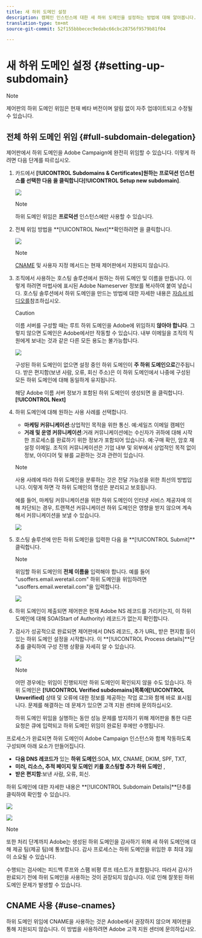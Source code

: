 ```yaml
---
title: 새 하위 도메인 설정
description: 캠페인 인스턴스에 대한 새 하위 도메인을 설정하는 방법에 대해 알아봅니다.
translation-type: tm+mt
source-git-commit: 52f155bbbecec9edabc66cbc28756f9579b81f04

---
```



# 새 하위 도메인 설정 {#setting-up-subdomain}

>[!NOTE]
>
>제어판의 하위 도메인 위임은 현재 베타 버전이며 알림 없이 자주 업데이트되고 수정될 수 있습니다.

## 전체 하위 도메인 위임 {#full-subdomain-delegation}

제어판에서 하위 도메인을 Adobe Campaign에 완전히 위임할 수 있습니다. 이렇게 하려면 다음 단계를 따르십시오.

1. 카드에서 **[!UICONTROL Subdomains & Certificates]**원하는 프로덕션 인스턴스를 선택한 다음 을 클릭합니다**[!UICONTROL Setup new subdomain]**.

   ![](assets/subdomain1.png)

   >[!NOTE]
   >
   >하위 도메인 위임은 **프로덕션** 인스턴스에만 사용할 수 있습니다.

1. 전체 위임 방법을 **[!UICONTROL Next]**확인하려면 을 클릭합니다.

   ![](assets/subdomain3.png)

   >[!NOTE]
   >
   >[CNAME](#use-cnames) 및 사용자 지정 메서드는 현재 제어판에서 지원되지 않습니다.

1. 조직에서 사용하는 호스팅 솔루션에서 원하는 하위 도메인 및 이름을 만듭니다. 이렇게 하려면 마법사에 표시된 Adobe Nameserver 정보를 복사하여 붙여 넣습니다. 호스팅 솔루션에서 하위 도메인을 만드는 방법에 대한 자세한 내용은 [자습서 비디오를](https://video.tv.adobe.com/v/30175?captions=kor)참조하십시오.

   >[!CAUTION]
   >
   >이름 서버를 구성할 때는 루트 하위 도메인을 Adobe에 위임하지 **않아야 합니다**. 그렇지 않으면 도메인은 Adobe에서만 작동할 수 있습니다. 내부 이메일을 조직의 직원에게 보내는 것과 같은 다른 모든 용도는 불가능합니다.

   ![](assets/subdomain4.png)

   구성된 하위 도메인이 없으면 설정 중인 하위 도메인이 **주 하위 도메인으로**&#x200B;간주됩니다. 받은 편지함(보낸 사람, 오류, 회신 주소)은 이 하위 도메인에서 나중에 구성된 모든 하위 도메인에 대해 동일하게 유지됩니다.

   해당 Adobe 이름 서버 정보가 포함된 하위 도메인이 생성되면 을 클릭합니다. **[!UICONTROL Next]**

1. 하위 도메인에 대해 원하는 사용 사례를 선택합니다.

   * **마케팅 커뮤니케이션**:상업적인 목적을 위한 통신. 예:세일즈 이메일 캠페인
   * **거래 및 운영 커뮤니케이션**:거래 커뮤니케이션에는 수신자가 귀하에 대해 시작한 프로세스를 완료하기 위한 정보가 포함되어 있습니다. 예:구매 확인, 암호 재설정 이메일. 조직의 커뮤니케이션은 기업 내부 및 외부에서 상업적인 목적 없이 정보, 아이디어 및 뷰를 교환하는 것과 관련이 있습니다.
   >[!NOTE]
   >
   >사용 사례에 따라 하위 도메인을 분류하는 것은 전달 가능성을 위한 최선의 방법입니다. 이렇게 하면 각 하위 도메인의 명성은 분리되고 보호됩니다.
   >
   >예를 들어, 마케팅 커뮤니케이션을 위한 하위 도메인이 인터넷 서비스 제공자에 의해 차단되는 경우, 트랜잭션 커뮤니케이션 하위 도메인은 영향을 받지 않으며 계속해서 커뮤니케이션을 보낼 수 있습니다.

   ![](assets/subdomain5.png)

1. 호스팅 솔루션에 만든 하위 도메인을 입력한 다음 을 **[!UICONTROL Submit]**클릭합니다.

   >[!NOTE]
   >
   > 위임할 하위 도메인의 **전체 이름을** 입력해야 합니다. 예를 들어 &quot;usoffers.email.weretail.com&quot; 하위 도메인을 위임하려면 &quot;usoffers.email.weretail.com&quot;을 입력합니다.

   ![](assets/subdomain6.png)

1. 하위 도메인이 제출되면 제어판은 현재 Adobe NS 레코드를 가리키는지, 이 하위 도메인에 대해 SOA(Start of Authority) 레코드가 없는지 확인합니다.

1. 검사가 성공적으로 완료되면 제어판에서 DNS 레코드, 추가 URL, 받은 편지함 등이 있는 하위 도메인 설정을 시작합니다. 이 **[!UICONTROL Process details]**단추를 클릭하여 구성 진행 상황을 자세히 알 수 있습니다.

   ![](assets/subdomain7.png)

   >[!NOTE]
   >
   >어떤 경우에는 위임이 진행되지만 하위 도메인이 확인되지 않을 수도 있습니다. 하위 도메인은 **[!UICONTROL Verified subdomains]**목록에**[!UICONTROL Unverified]** 상태 및 오류에 대한 정보를 제공하는 작업 로그와 함께 바로 표시됩니다. 문제를 해결하는 데 문제가 있으면 고객 지원 센터에 문의하십시오.
   >
   >하위 도메인 위임을 실행하는 동안 성능 문제를 방지하기 위해 제어판을 통한 다른 요청은 큐에 입력되고 하위 도메인 위임이 완료된 후에만 수행됩니다.

프로세스가 완료되면 하위 도메인이 Adobe Campaign 인스턴스와 함께 작동하도록 구성되며 아래 요소가 만들어집니다.

* **다음 DNS 레코드가** 있는 **하위 도메인**:SOA, MX, CNAME, DKIM, SPF, TXT,
* **미러, 리소스, 추적 페이지 및 도메인 키를 호스팅할 추가 하위 도메인** ,
* **받은 편지함**:보낸 사람, 오류, 회신.

하위 도메인에 대한 자세한 내용은 **[!UICONTROL Subdomain Details]**단추를 클릭하여 확인할 수 있습니다.

![](assets/subdomain_details_general.png)

![](assets/subdomains_details_senderinfo.png)

>[!NOTE]
>
>또한 처리 단계까지 Adobe는 생성된 하위 도메인을 감사하기 위해 새 하위 도메인에 대해 제공 팀(제공 팀)에 통보합니다. 감사 프로세스는 하위 도메인을 위임한 후 최대 3일이 소요될 수 있습니다.
>
>수행되는 검사에는 피드백 루프와 스팸 비평 루프 테스트가 포함됩니다. 따라서 감사가 완료되기 전에 하위 도메인을 사용하는 것이 권장되지 않습니다. 이로 인해 잘못된 하위 도메인 문제가 발생할 수 있습니다.

## CNAME 사용 {#use-cnames}

하위 도메인 위임에 CNAME을 사용하는 것은 Adobe에서 권장하지 않으며 제어판을 통해 지원되지 않습니다. 이 방법을 사용하려면 Adobe 고객 지원 센터에 문의하십시오.
